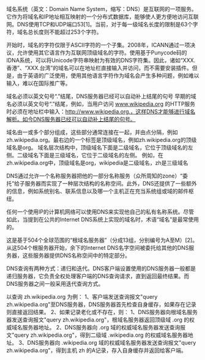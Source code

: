 域名系统（英文：Domain Name System，缩写：DNS）是互联网的一项服务。它作为将域名和IP地址相互映射的一个分布式数据库，能够使人更方便地访问互联网。DNS使用TCP和UDP端口53[1]。当前，对于每一级域名长度的限制是63个字符，域名总长度则不能超过253个字符。

开始时，域名的字符仅限于ASCII字符的一个子集。2008年，ICANN通过一项决议，允许使用其它语言作为互联网顶级域名的字符。使用基于Punycode码的IDNA系统，可以将Unicode字符串映射为有效的DNS字符集。因此，诸如“XXX.香港”、“XXX.台湾”的域名可以在地址栏直接输入并访问，而不需要安装插件。但是，由于英语的广泛使用，使用其他语言字符作为域名会产生多种问题，例如难以输入，难以在国际推广等。


域名必须以英文句号“.”结尾，DNS服务器已经可以自动补上结尾的句号
早期的域名必须以英文句号“.”结尾，例如，当用户访问 www.wikipedia.org 的HTTP服务时必须在地址栏中输入：http://www.wikipedia.org.，这样DNS才能够进行域名解析。如今DNS服务器已经可以自动补上结尾的句号。


域名由一或多个部分组成，这些部分通常连接在一起，并由点分隔，例如zh.wikipedia.org。最右边的一个标签是顶级域名，例如zh.wikipedia.org的顶级域名是org。
域名层次结构中，顶级域名下面是二级域名，它位于顶级域名的左侧。二级域名下面是三级域名，它位于二级域名的左侧。
例如，在zh.wikipedia.org中，顶级域名是org，wikipedia是二级域名，zh是三级域名



DNS通过允许一个名称服务器把他的一部分名称服务（众所周知的zone）“委托”给子服务器而实现了一种层次结构的名称空间。此外，DNS还提供了一些额外的信息，例如系统别名、联系信息以及哪一个主机正在充当系统组或域的邮件枢纽。

任何一个使用IP的计算机网络可以使用DNS来实现他自己的私有名称系统。尽管如此，当提到在公共的Internet DNS系统上实现的域名时，术语“域名”是最常使用的。

这是基于504个全球范围的“根域名服务器”（分成13组，分别编号为A至M）[2]。从这504个根服务器开始，余下的Internet DNS名字空间被委托给其他的DNS服务器，这些服务器提供DNS名称空间中的特定部分。




DNS查询有两种方式：递归和迭代。DNS客户端设置使用的DNS服务器一般都是递归服务器，它负责全权处理客户端的DNS查询请求，直到返回最终结果。而DNS服务器之间一般采用迭代查询方式。

以查询 zh.wikipedia.org 为例：
1、客户端发送查询报文"query zh.wikipedia.org"至DNS服务器，DNS服务器首先检查自身缓存，如果存在记录则直接返回结果。
2、如果记录老化或不存在，则：
  1、DNS服务器向根域名服务器发送查询报文"query zh.wikipedia.org"，根域名服务器返回顶级域 .org 的权威域名服务器地址。
  2、DNS服务器向 .org 域的权威域名服务器发送查询报文"query zh.wikipedia.org"，得到二级域 .wikipedia.org 的权威域名服务器地址。
  3、DNS服务器向 .wikipedia.org 域的权威域名服务器发送查询报文"query zh.wikipedia.org"，得到主机 zh 的A记录，存入自身缓存并返回给客户端。








